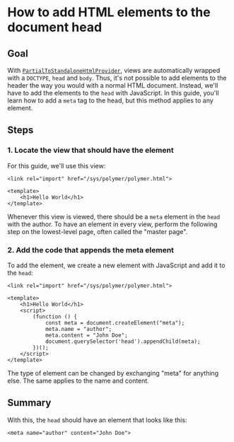 # How to add HTML elements to the document head

## Goal

With [`PartialToStandaloneHtmlProvider`](../guides/network/middleware.md#partialtostandalonehtmlprovider), views are automatically wrapped with a `DOCTYPE`, `head` and `body`. Thus, it's not possible to add elements to the header the way you would with a normal HTML document. Instead, we'll have to add the elements to the `head` with JavaScript. In this guide, you'll learn how to add a `meta` tag to the head, but this method applies to any element.

## Steps

### 1. Locate the view that should have the element

For this guide, we'll use this view:

```markup
<link rel="import" href="/sys/polymer/polymer.html">

<template>
    <h1>Hello World</h1>
</template>
```

Whenever this view is viewed, there should be a `meta` element in the `head` with the author. To have an element in every view, perform the following step on the lowest-level page, often called the "master page". 

### 2. Add the code that appends the meta element

To add the element, we create a new element with JavaScript and add it to the `head`:

```markup
<link rel="import" href="/sys/polymer/polymer.html">

<template>
    <h1>Hello World</h1>
    <script>
        (function () {
            const meta = document.createElement("meta");
            meta.name = "author";
            meta.content = "John Doe";
            document.querySelector('head').appendChild(meta);
        })();
    </script>
</template>
```

The type of element can be changed by exchanging "meta" for anything else. The same applies to the name and content.

## Summary

With this, the `head` should have an element that looks like this:

```markup
<meta name="author" content="John Doe">
```

